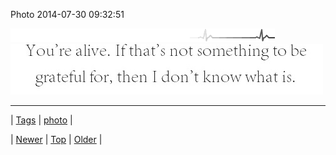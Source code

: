 <!--
title: Photo 2014-07-30 09
date: 2020-06-28T15:27:00.364Z
tags: photo
-->


Photo 2014-07-30 09:32:51

![](93296289806-0.gif)
![](93296289806-1.jpg)

<!--BOTTOM-POST-NAVIGATION-->
---

| [Tags](tags.md) | [photo](tag-photo.md) |

| [Newer](93292710685.md) | [Top](index.md) | [Older](93299592224.md) |
